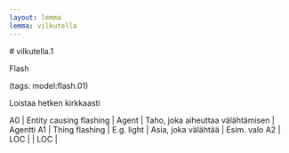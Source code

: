 ```yaml
---
layout: lemma
lemma: vilkutella
---
```


<div class="sense">
# <span class="sensename">vilkutella.1</span>

<span class="description">Flash</span>

(tags: model:flash.01)

<span class="description">Loistaa hetken kirkkaasti</span>



A0 | Entity causing flashing | Agent | Taho, joka aiheuttaa välähtämisen | Agentti
A1 | Thing flashing | E.g. light | Asia, joka välähtää | Esim. valo
A2 | LOC |   | LOC |  

</div>

